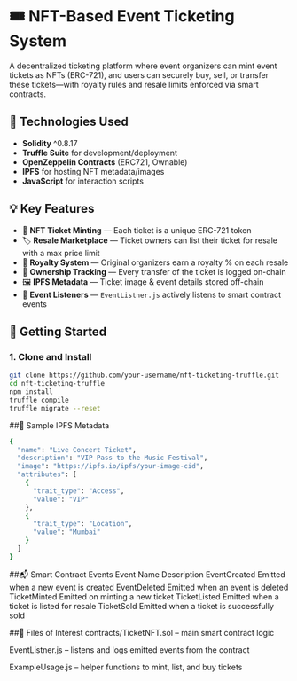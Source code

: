 # 🎟️ NFT-Based Event Ticketing System

A decentralized ticketing platform where event organizers can mint event tickets as NFTs (ERC-721), and users can securely buy, sell, or transfer these tickets—with royalty rules and resale limits enforced via smart contracts.

## 🔧 Technologies Used

- **Solidity** ^0.8.17
- **Truffle Suite** for development/deployment
- **OpenZeppelin Contracts** (ERC721, Ownable)
- **IPFS** for hosting NFT metadata/images
- **JavaScript** for interaction scripts

## 💡 Key Features

- 🎫 **NFT Ticket Minting** — Each ticket is a unique ERC-721 token
- 🏷️ **Resale Marketplace** — Ticket owners can list their ticket for resale with a max price limit
- 💸 **Royalty System** — Original organizers earn a royalty % on each resale
- 👥 **Ownership Tracking** — Every transfer of the ticket is logged on-chain
- 🖼️ **IPFS Metadata** — Ticket image & event details stored off-chain
- 📡 **Event Listeners** — `EventListner.js` actively listens to smart contract events

## 🚀 Getting Started

### 1. Clone and Install

```bash
git clone https://github.com/your-username/nft-ticketing-truffle.git
cd nft-ticketing-truffle
npm install
truffle compile
truffle migrate --reset
```
##📜 Sample IPFS Metadata
```bash
{
  "name": "Live Concert Ticket",
  "description": "VIP Pass to the Music Festival",
  "image": "https://ipfs.io/ipfs/your-image-cid",
  "attributes": [
    {
      "trait_type": "Access",
      "value": "VIP"
    },
    {
      "trait_type": "Location",
      "value": "Mumbai"
    }
  ]
}
```
##📬 Smart Contract Events
Event Name	Description
EventCreated	Emitted when a new event is created
EventDeleted	Emitted when an event is deleted
TicketMinted	Emitted on minting a new ticket
TicketListed	Emitted when a ticket is listed for resale
TicketSold	Emitted when a ticket is successfully sold

##📂 Files of Interest
contracts/TicketNFT.sol – main smart contract logic

EventListner.js – listens and logs emitted events from the contract

ExampleUsage.js – helper functions to mint, list, and buy tickets

